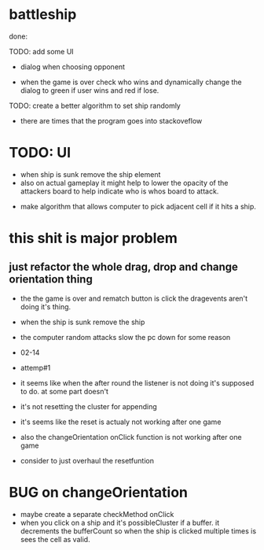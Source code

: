 # battleship

done:

<!-- TODO: board.setShip(): when a shipObj is set take each coordinate cell and it's adjacentList and change cell.isBuffer property to TRUE. -->

<!-- TODO: board.setShip(): check if the coordinates being pass in in already in the board.occupied list -->

<!-- TODO: board.initFleet({size index}): create an array of Ships -->

<!-- create a util.obj that will be pass in as params in board.initFleet({size, index}) -->

<!-- TODO: create a PLAYER class -->

<!-- TODO: fix on fn.js: generateRandomCluster() is able to generate random coordinate cluster but I forget about the random orientation implementation -->

<!-- TODO: when a ship is hit reveal some of the buffer -->

<!-- - create shipObjects -->
<!-- - create gridUI -->

<!-- TODO: create a function that take {index, size} as params and returns corresponding ship instances from Gameboard.shipList -->

<!-- TODO: when the game is over show a modal asking if user wants to play again -->

<!-- TODO: setShipElements on load -->

<!-- - when a ship is first dragg. get the ship.cluster and reset it so I can append into the corresponding grid
- Able to drag a ship and update the api and dom simultaneously but it only works for ship with size 1.
- I need to make the feature work for other sized ship. (diversity baby)
- find a way to know If the cell is being used by other ship as buffer before resetting it.

 - explore the dragenter option. when a ship enter a grid check for the grid ajacenList. if it's occupied do not reset the grid's isBuffer status.

 - explore of dragend event
- ondragstart

  - when you drag a shipEl reset the shipObj.reset(),
  - loop through the isBuffer(ship.cluster)
  - if the cell.bufferCount is more than one that means other ship are using that cell as buffer therefore don't reset it.
  - else cell.reset()

- make the drop event in-sync to the board.setShip()

  - when you drop the shipEl on an INVALID coor. since we preemptively reset the ship and the cluster. \*this.shipPreviousCluter stores the cluster so we can setTheShip back to itt's orinal position.

  - when the you successfully setShip in place makes sure the buffer is updated

TOFIX: the isBuffer from board.js and main.js aren't in sync they tell difference isBuffer status and and bufferCount -->

<!-- TODO: about the drag event -->
<!-- TODO: -->

<!-- - a function to be used when draggina and dropping ship with size > 1.
- takes in the ships data and predict the next coordinates to be used -->

<!-- - use the calcalatePossibleCluster to determine if the elements being dragover is iccupied or buffer -->
  <!-- TODO: on resetClick -->
  <!-- - reset the board.api not just the ui -->

<!-- TODO:

- when big ships and drag. I can't drop on the cell next to it.
- maybe change the ships z-index -->

<!-- - implement draggin and dropping -->

<!-- TODO: change ship orientation on click -->

TODO: add some UI

- dialog when choosing opponent

- when the game is over check who wins and dynamically change the dialog to green if user wins and red if lose.

<!-- - add some indicator for when the coor is not valid -->

TODO: create a better algorithm to set ship randomly

- there are times that the program goes into stackoveflow

# TODO: UI

- when ship is sunk remove the ship element
- also on actual gameplay it might help to lower the opacity of the attackers board to help indicate who is whos board to attack.

<!-- - remove the ship z-index so grids are clickable
- add some style depending wether it's a hit or a miss -->

<!-- TODO: -->

<!-- - allow computer to hit random grid -->

- make algorithm that allows computer to pick adjacent cell if it hits a ship.

# this shit is major problem

## just refactor the whole drag, drop and change orientation thing

- the the game is over and rematch button is click the dragevents aren't doing it's thing.

- when the ship is sunk remove the ship

- the computer random attacks slow the pc down for some reason

- 02-14
- attemp#1
- it seems like when the after round the listener is not doing it's supposed to do. at some part doesn't
- it's not resetting the cluster for appending

- it's seems like the reset is actualy not working after one game

- also the changeOrientation onClick function is not working after one game

- consider to just overhaul the resetfuntion

# BUG on changeOrientation

- maybe create a separate checkMethod onClick
- when you click on a ship and it's possibleCluster if a buffer. it decrements the bufferCount so when the ship is clicked multiple times is sees the cell as valid.
